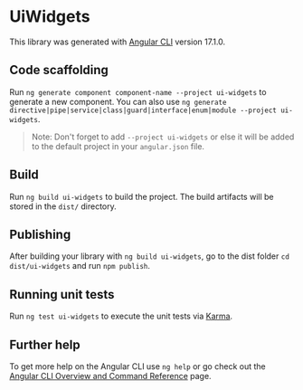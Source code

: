 # UiWidgets

This library was generated with [Angular CLI](https://github.com/angular/angular-cli) version 17.1.0.

## Code scaffolding

Run `ng generate component component-name --project ui-widgets` to generate a new component. You can also use `ng generate directive|pipe|service|class|guard|interface|enum|module --project ui-widgets`.
> Note: Don't forget to add `--project ui-widgets` or else it will be added to the default project in your `angular.json` file. 

## Build

Run `ng build ui-widgets` to build the project. The build artifacts will be stored in the `dist/` directory.

## Publishing

After building your library with `ng build ui-widgets`, go to the dist folder `cd dist/ui-widgets` and run `npm publish`.

## Running unit tests

Run `ng test ui-widgets` to execute the unit tests via [Karma](https://karma-runner.github.io).

## Further help

To get more help on the Angular CLI use `ng help` or go check out the [Angular CLI Overview and Command Reference](https://angular.io/cli) page.
